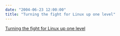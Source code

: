 ```yaml
---
date: "2004-06-23 12:00:00"
title: "Turning the fight for Linux up one level"
---
```


[Turning the fight for Linux up one level](/lemire/blog/2004/06-23-turning-the-fight-for-linux-up-one-level)

